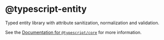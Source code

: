 # @typescript-entity

Typed entity library with attribute sanitization, normalization and validation.

See the [Documentation for `@typescript/core`](https://apancutt.github.io/typescript-entity/modules/_typescript_entity_core.html) for more information.
